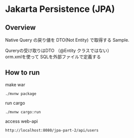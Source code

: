 # Jakarta Persistence (JPA)

## Overview

Native Query の戻り値を DTO(Not Entity) で取得する Sample. 

Qureryの受け取りはDTO （@Entity クラスではない）  
orm.xmlを使って SQLを外部ファイルで定義する

## How to run

make war

```
./mvnw package
```


run cargo

```
./mvnw cargo:run
```


access web-api

```
http://localhost:8080/jpa-part-2/api/users
```
